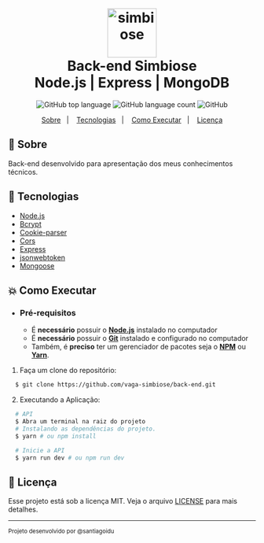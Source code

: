<h1 align="center">
    <img alt="simbiose" src="https://media-exp1.licdn.com/dms/image/C4D0BAQE-3EnKDVW-_w/company-logo_200_200/0/1580782652276?e=1674691200&v=beta&t=lLt9OzTkVHDurhBQMx6aLmOawxM90xqvRFMEq-ksL0g" height="100px" />
    <br>Back-end Simbiose<br/>
    Node.js | Express | MongoDB
</h1>

<p align="center">
  <img alt="GitHub top language" src="https://img.shields.io/github/languages/top/vaga-simbiose/back-end?style=flat-square">
  <img alt="GitHub language count" src="https://img.shields.io/github/languages/count/vaga-simbiose/back-end?style=flat-square">
  <img alt="GitHub" src="https://img.shields.io/github/license/HigorSnt/proffy?style=flat-square"> 
</p>
<p align="center">
  <a href="#bookmark-sobre">Sobre</a>&nbsp;&nbsp;&nbsp;|&nbsp;&nbsp;&nbsp;
  <a href="#rocket-tecnologias">Tecnologias</a>&nbsp;&nbsp;&nbsp;|&nbsp;&nbsp;&nbsp;
  <a href="#boom-como-executar">Como Executar</a>&nbsp;&nbsp;&nbsp;|&nbsp;&nbsp;&nbsp;
  <a href="#memo-licença">Licença</a>
</p>

## :bookmark: Sobre

Back-end desenvolvido para apresentação dos meus conhecimentos técnicos.
  

## :rocket: Tecnologias

-  [Node.js](https://nodejs.org/en/)
-  [Bcrypt](https://www.npmjs.com/package/bcrypt)
-  [Cookie-parser](https://www.npmjs.com/package/cookie-parser)
-  [Cors](https://www.npmjs.com/package/cors)
-  [Express](https://www.npmjs.com/package/express)
-  [jsonwebtoken](https://www.npmjs.com/package/jsonwebtoken)
-  [Mongoose](https://www.npmjs.com/package/mongoose)

## :boom: Como Executar

- ### **Pré-requisitos**

  - É **necessário** possuir o **[Node.js](https://nodejs.org/en/)** instalado no computador
  - É **necessário** possuir o **[Git](https://git-scm.com/)** instalado e configurado no computador
  - Também, é **preciso** ter um gerenciador de pacotes seja o **[NPM](https://www.npmjs.com/)** ou **[Yarn](https://yarnpkg.com/)**.

1. Faça um clone do repositório:

```sh
  $ git clone https://github.com/vaga-simbiose/back-end.git
```

2. Executando a Aplicação:

```sh
  # API
  $ Abra um terminal na raiz do projeto
  # Instalando as dependências do projeto.
  $ yarn # ou npm install

  # Inicie a API
  $ yarn run dev # ou npm run dev

```


## :memo: Licença

Esse projeto está sob a licença MIT. Veja o arquivo [LICENSE](LICENSE.md) para mais detalhes.

---
<sup>Projeto desenvolvido por @santiagoidu </sup>
